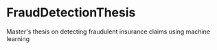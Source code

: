 # FraudDetectionThesis
Master's thesis on detecting fraudulent insurance claims using machine learning 
